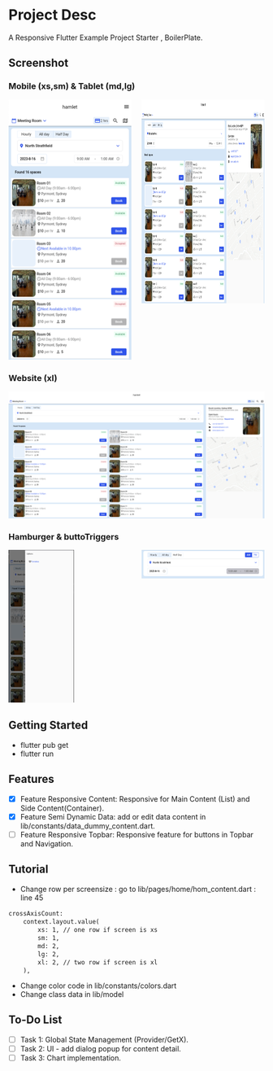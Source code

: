 # Project Desc

A Responsive Flutter Example Project Starter , BoilerPlate.

## Screenshot

### Mobile (xs,sm) & Tablet (md,lg)

<div style="display: flex; justify-content: space-between; flex-direction: row;">
    <div style="flex-basis: 48%;">
        <img src="https://raw.githubusercontent.com/khamalfa/responsive_flutter_boilerplate/main/ss/01mobile.png" width="250">
    </div>
    <div style="flex-basis: 48%;">
     <img src="https://raw.githubusercontent.com/khamalfa/responsive_flutter_boilerplate/main/ss/02tablet.png" height="400"> 
    </div>
</div>

### Website (xl)

<img src="https://raw.githubusercontent.com/khamalfa/responsive_flutter_boilerplate/main/ss/03website.png">

### Hamburger & buttoTriggers

<div style="display: flex; justify-content: space-between; flex-direction: row;">
    <div style="flex-basis: 48%;">
        <img src="https://raw.githubusercontent.com/khamalfa/responsive_flutter_boilerplate/main/ss/05hamburger.png" height="300"> 
    </div>
    <div style="flex-basis: 48%;">
        <img src="https://raw.githubusercontent.com/khamalfa/responsive_flutter_boilerplate/main/ss/06buttontrigger.png">
    </div>
</div>

## Getting Started

- flutter pub get
- flutter run

## Features

- [x] Feature Responsive Content: Responsive for Main Content (List) and Side Content(Container).
- [x] Feature Semi Dynamic Data: add or edit data content in lib/constants/data_dummy_content.dart.
- [ ] Feature Responsive Topbar: Responsive feature for buttons in Topbar and Navigation.

## Tutorial

- Change row per screensize : go to lib/pages/home/hom_content.dart : line 45

```
crossAxisCount:
    context.layout.value(
        xs: 1, // one row if screen is xs
        sm: 1,
        md: 2,
        lg: 2,
        xl: 2, // two row if screen is xl
    ),
```

- Change color code in lib/constants/colors.dart
- Change class data in lib/model

## To-Do List

- [ ] Task 1: Global State Management (Provider/GetX).
- [ ] Task 2: UI - add dialog popup for content detail.
- [ ] Task 3: Chart implementation.
